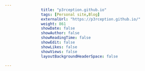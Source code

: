 ---
                title: "p3rception.github.io"
                tags: [Personal site,Blog]
                externalUrl: "https://p3rception.github.io/"
                weight: 861
                showDate: false
                showAuthor: false
                showReadingTime: false
                showEdit: false
                showLikes: false
                showViews: false
                layoutBackgroundHeaderSpace: false
                ---
